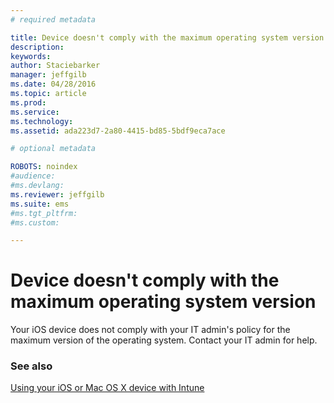 ```yaml
---
# required metadata

title: Device doesn't comply with the maximum operating system version | Microsoft Intune
description:
keywords:
author: Staciebarker
manager: jeffgilb
ms.date: 04/28/2016
ms.topic: article
ms.prod:
ms.service:
ms.technology:
ms.assetid: ada223d7-2a80-4415-bd85-5bdf9eca7ace

# optional metadata

ROBOTS: noindex
#audience:
#ms.devlang:
ms.reviewer: jeffgilb
ms.suite: ems
#ms.tgt_pltfrm:
#ms.custom:

---
```



# Device doesn't comply with the maximum operating system version

Your iOS device does not comply with your IT admin's policy for the maximum version of the operating system. Contact your IT admin for help.

### See also
[Using your iOS or Mac OS X device with Intune](using-your-ios-or-mac-os-x-device-with-intune.md)
